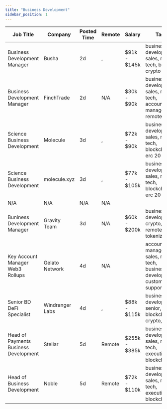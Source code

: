 ```yaml
---
title: "Business Development"
sidebar_position: 1
---
```


| Job Title | Company | Posted Time | Remote | Salary | Tags | Apply Link |
|-----------|---------|-------------|--------|--------|------|------------|
| Business Development Manager | Busha | 2d | , | $91k - $145k | business development, sales, non tech, bitcoin, crypto | [Apply](https://web3.career/business-development-manager-busha/98538) |
| Business Development Manager | FinchTrade | 2d | N/A | $30k - $90k | business development, sales, non tech, account manager, remote | [Apply](https://web3.career/business-development-manager-finchtrade/98516) |
| Science Business Development | Molecule | 3d | , | $72k - $90k | business development, sales, non tech, blockchain, erc 20 | [Apply](https://web3.career/science-business-development-molecule/98508) |
| Science Business Development | molecule.xyz | 3d | , | $77k - $105k | business development, sales, non tech, blockchain, erc 20 | [Apply](https://web3.career/science-business-development-molecule-xyz/98366) |
| N/A | N/A | N/A | N/A |  |  | [Apply](https://web3.career/metana) |
| Buniness Development Manager | Gravity Team | 3d | N/A | $60k - $200k | business development, crypto, remote, tokenization | [Apply](https://web3.career/buniness-development-manager-gravity-team/98320) |
| Key Account Manager Web3 Rollups | Gelato Network | 4d | N/A |  | account manager, sales, non tech, business development, customer support | [Apply](https://web3.career/key-account-manager-web3-rollups-gelato-network/98319) |
| Senior BD DeFi Specialist | Windranger Labs | 4d | , | $88k - $115k | business development, senior, blockchain, crypto, defi | [Apply](https://web3.career/senior-bd-defi-specialist-windrangerlabs/98299) |
| Head of Payments Business Development | Stellar | 5d | Remote | $255k - $385k | business development, sales, non tech, executive, blockchain | [Apply](https://web3.career/head-of-payments-business-development-stellar/97571) |
| Head of Business Development | Noble | 5d | Remote | $72k - $110k | business development, sales, non tech, executive, blockchain | [Apply](https://web3.career/head-of-business-development-noble/98131) |
